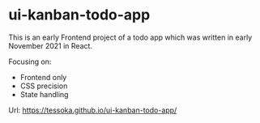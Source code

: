 # ui-kanban-todo-app

This is an early Frontend project of a todo app which was written in early November 2021 in React.

Focusing on:
- Frontend only
- CSS precision
- State handling

Url: https://tessoka.github.io/ui-kanban-todo-app/

